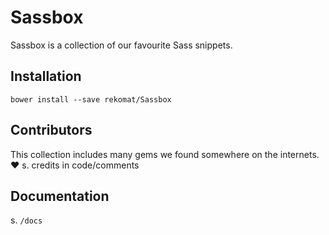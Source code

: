 # Sassbox

Sassbox is a collection of our favourite Sass snippets. 


## Installation

`bower install --save rekomat/Sassbox`


## Contributors

This collection includes many gems we found somewhere on the internets. ❤︎ s. credits in code/comments


## Documentation

s. `/docs` 
